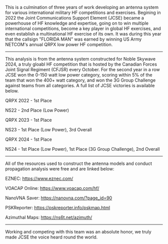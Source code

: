 This is a culmination of three years of work developing an antenna system for various international military HF competitions and exercises. Begining in 2022 the Joint Communications Support Element (JCSE) became a powerhouse of HF knowledge and expertise, going on to win multiple international competitions, become a key player in global HF exercises, and even establish a multinational HF exercise of its own. It was during this year that the callsign "FLORIDA MAN" was earned by winning US Army NETCOM's annual QRPX low power HF competition.

_____________________________________________________________________________________________________________________________________________________________________________________________________________________
 
This analysis is from the antenna system constructed for Noble Skywave 2024, a truly gloabl HF competition that is hosted by the Canadian Forces Joint Signal Regiment (CFJSR) every October. For the second year in a row JCSE won the 0-150 watt low power category, scoring within 5% of the team that won the 400+ watt category, and won the 3G Group Challenge against teams from all categories. A full list of JCSE victories is available below. 


  QRPX 2022 - 1st Place
  
  NS22 - 2nd Place (Low Power)
  
  QRPX 2023 - 1st Place
  
  NS23 - 1st Place (Low Power), 3rd Overall
  
  QRPX 2024 - 1st Place
  
  NS24 - 1st Place (Low Power), 1st Place (3G Group Challenge), 2nd Overall
	 
_____________________________________________________________________________________________________________________________________________________________________________________________________________________
  
All of the resources used to construct the antenna models and conduct propagation analysis were free and are linked below:
  
  
  EZNEC: https://www.eznec.com/
  
  VOACAP Online: https://www.voacap.com/hf/
  
  NanoVNA Saver: https://nanovna.com/?page_id=90
  
  PSKReporter: https://pskreporter.info/pskmap.html
  
  Azimuthal Maps: https://ns6t.net/azimuth/  

_____________________________________________________________________________________________________________________________________________________________________________________________________________________

Working and competing with this team was an absolute honor, we truly made JCSE the voice heard round the world. 
